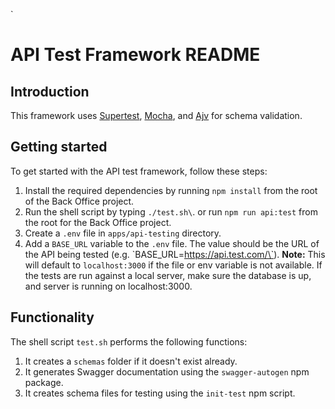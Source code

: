 `
# API Test Framework README

## Introduction
This framework uses [Supertest](https://github.com/visionmedia/supertest), [Mocha](https://mochajs.org/), and [Ajv](https://ajv.js.org/) for schema validation. 

## Getting started
To get started with the API test framework, follow these steps:
1. Install the required dependencies by running `npm install` from the root of the Back Office project.
2. Run the shell script by typing `./test.sh\`. or run `npm run api:test` from the root for the Back Office project.
5. Create a `.env` file in `apps/api-testing` directory.
6. Add a `BASE_URL` variable to the `.env` file. The value should be the URL of the API being tested (e.g. \`BASE_URL=https://api.test.com/\`).
**Note:** This will default to `localhost:3000` if the file or env variable is not available. If the tests are run against a local server, make sure the database is up, and server is running on localhost:3000.

## Functionality
The shell script `test.sh` performs the following functions:
1. It creates a `schemas` folder if it doesn't exist already.
2. It generates Swagger documentation using the `swagger-autogen` npm package.
3. It creates schema files for testing using the `init-test` npm script.
